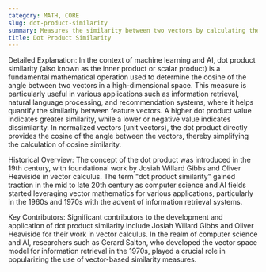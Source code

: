 ```yaml
---
category: MATH, CORE
slug: dot-product-similarity
summary: Measures the similarity between two vectors by calculating the sum of the products of their corresponding entries.
title: Dot Product Similarity
---
```


Detailed Explanation: In the context of machine learning and AI, dot product similarity (also known as the inner product or scalar product) is a fundamental mathematical operation used to determine the cosine of the angle between two vectors in a high-dimensional space. This measure is particularly useful in various applications such as information retrieval, natural language processing, and recommendation systems, where it helps quantify the similarity between feature vectors. A higher dot product value indicates greater similarity, while a lower or negative value indicates dissimilarity. In normalized vectors (unit vectors), the dot product directly provides the cosine of the angle between the vectors, thereby simplifying the calculation of cosine similarity.

Historical Overview: The concept of the dot product was introduced in the 19th century, with foundational work by Josiah Willard Gibbs and Oliver Heaviside in vector calculus. The term "dot product similarity" gained traction in the mid to late 20th century as computer science and AI fields started leveraging vector mathematics for various applications, particularly in the 1960s and 1970s with the advent of information retrieval systems.

Key Contributors: Significant contributors to the development and application of dot product similarity include Josiah Willard Gibbs and Oliver Heaviside for their work in vector calculus. In the realm of computer science and AI, researchers such as Gerard Salton, who developed the vector space model for information retrieval in the 1970s, played a crucial role in popularizing the use of vector-based similarity measures.